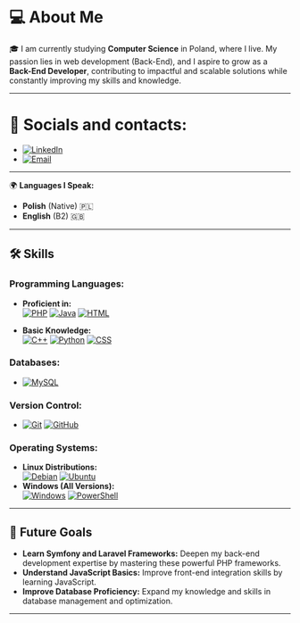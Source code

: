 # 💻 About Me

🎓 I am currently studying **Computer Science** in Poland, where I live. My passion lies in web development (Back-End), and I aspire to grow as a **Back-End Developer**, contributing to impactful and scalable solutions while constantly improving my skills and knowledge.

---

# 💬 Socials and contacts:
- [![LinkedIn](https://img.shields.io/badge/-LinkedIn-0077B5?style=for-the-badge&logo=linkedin&logoColor=white)](https://www.linkedin.com/in/jakub-dziedzic-226209332/)
- [![Email](https://img.shields.io/badge/-Email-D14836?style=for-the-badge&logo=gmail&logoColor=white)](mailto:jakubdziedzic9@gmail.com)

---

🌍 **Languages I Speak:**
- **Polish** (Native) 🇵🇱  
- **English** (B2) 🇬🇧 

---

## 🛠️ Skills

### Programming Languages:
- **Proficient in:**  
  [![PHP](https://img.shields.io/badge/-PHP-777BB4?style=for-the-badge&logo=php&logoColor=white)](https://www.php.net) 
  [![Java](https://img.shields.io/badge/-Java-007396?style=for-the-badge&logo=java&logoColor=white)](https://www.oracle.com/java/) 
  [![HTML](https://img.shields.io/badge/-HTML5-E34F26?style=for-the-badge&logo=html5&logoColor=white)](https://developer.mozilla.org/en-US/docs/Web/HTML)

- **Basic Knowledge:**  
  [![C++](https://img.shields.io/badge/-C++-00599C?style=for-the-badge&logo=cplusplus&logoColor=white)](https://isocpp.org/) 
  [![Python](https://img.shields.io/badge/-Python-3776AB?style=for-the-badge&logo=python&logoColor=white)](https://www.python.org) 
  [![CSS](https://img.shields.io/badge/-CSS3-1572B6?style=for-the-badge&logo=css3&logoColor=white)](https://developer.mozilla.org/en-US/docs/Web/CSS)

### Databases:
- [![MySQL](https://img.shields.io/badge/-MySQL-4479A1?style=for-the-badge&logo=mysql&logoColor=white)](https://www.mysql.com)

### Version Control:
- [![Git](https://img.shields.io/badge/-Git-F05032?style=for-the-badge&logo=git&logoColor=white)](https://git-scm.com) 
  [![GitHub](https://img.shields.io/badge/-GitHub-181717?style=for-the-badge&logo=github&logoColor=white)]([https://github.com](https://github.com/JakubDziedzic9))

### Operating Systems:
- **Linux Distributions:**  
  [![Debian](https://img.shields.io/badge/-Debian-A81D33?style=for-the-badge&logo=debian&logoColor=white)](https://www.debian.org) 
  [![Ubuntu](https://img.shields.io/badge/-Ubuntu-E95420?style=for-the-badge&logo=ubuntu&logoColor=white)](https://ubuntu.com)  
- **Windows (All Versions):**  
  [![Windows](https://img.shields.io/badge/-Windows-0078D6?style=for-the-badge&logo=windows&logoColor=white)](https://www.microsoft.com/en-us/windows) [![PowerShell](https://img.shields.io/badge/-PowerShell-5391FE?style=for-the-badge&logo=powershell&logoColor=white)](https://docs.microsoft.com/en-us/powershell/)

---

## 🎯 Future Goals
- **Learn Symfony and Laravel Frameworks:** Deepen my back-end development expertise by mastering these powerful PHP frameworks.  
- **Understand JavaScript Basics:** Improve front-end integration skills by learning JavaScript.  
- **Improve Database Proficiency:** Expand my knowledge and skills in database management and optimization.  

---

<!--
**JakubDziedzic9/JakubDziedzic9** is a ✨ _special_ ✨ repository because its `README.md` (this file) appears on your GitHub profile.

Here are some ideas to get you started:

- 🔭 I’m currently working on ...
- 🌱 I’m currently learning ...
- 👯 I’m looking to collaborate on ...
- 🤔 I’m looking for help with ...
- 💬 Ask me about ...
- 📫 How to reach me: ...
- 😄 Pronouns: ...
- ⚡ Fun fact: ...
-->

